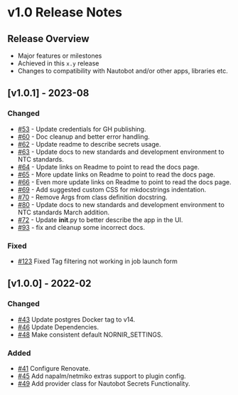 # v1.0 Release Notes


## Release Overview

- Major features or milestones
- Achieved in this `x.y` release
- Changes to compatibility with Nautobot and/or other apps, libraries etc.

## [v1.0.1] - 2023-08

### Changed

- [#53](https://github.com/nautobot/nautobot-plugin-nornir/issues/53) - Update credentials for GH publishing.
- [#60](https://github.com/nautobot/nautobot-plugin-nornir/issues/60) - Doc cleanup and better error handling.
- [#62](https://github.com/nautobot/nautobot-plugin-nornir/issues/62) - Update readme to describe secrets usage.
- [#63](https://github.com/nautobot/nautobot-plugin-nornir/issues/63) - Update docs to new standards and development environment to NTC standards.
- [#64](https://github.com/nautobot/nautobot-plugin-nornir/issues/64) - Update links on Readme to point to read the docs page.
- [#65](https://github.com/nautobot/nautobot-plugin-nornir/issues/65) - More update links on Readme to point to read the docs page.
- [#66](https://github.com/nautobot/nautobot-plugin-nornir/issues/66) - Even more update links on Readme to point to read the docs page.
- [#69](https://github.com/nautobot/nautobot-plugin-nornir/issues/69) - Add suggested custom CSS for mkdocstrings indentation.
- [#70](https://github.com/nautobot/nautobot-plugin-nornir/issues/70) - Remove Args from class definition docstring.
- [#80](https://github.com/nautobot/nautobot-plugin-nornir/issues/80) - Update docs to new standards and development environment to NTC standards March addition.
- [#72](https://github.com/nautobot/nautobot-plugin-nornir/issues/72) - Update __init__.py to better describe the app in the UI.
- [#93](https://github.com/nautobot/nautobot-plugin-nornir/issues/93) - fix and cleanup some incorrect docs.

### Fixed

- [#123](https://github.com/nautobot/nautobot-app-nornir/issues/123) Fixed Tag filtering not working in job launch form

## [v1.0.0] - 2022-02

### Changed

- [#43](https://github.com/nautobot/nautobot-plugin-nornir/issues/43) Update postgres Docker tag to v14.
- [#46](https://github.com/nautobot/nautobot-plugin-nornir/issues/46) Update Dependencies.
- [#48](https://github.com/nautobot/nautobot-plugin-nornir/issues/48) Make consistent default NORNIR_SETTINGS.

### Added

- [#41](https://github.com/nautobot/nautobot-plugin-nornir/issues/41) Configure Renovate.
- [#45](https://github.com/nautobot/nautobot-plugin-nornir/issues/45) Add napalm/netmiko extras support to plugin config.
- [#49](https://github.com/nautobot/nautobot-plugin-nornir/issues/49) Add provider class for Nautobot Secrets Functionality.

